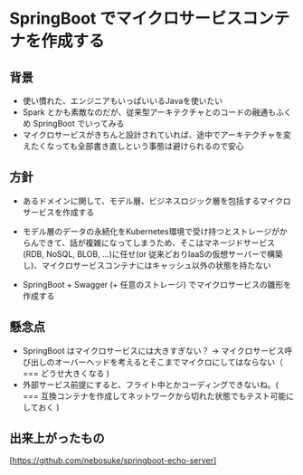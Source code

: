# SpringBoot でマイクロサービスコンテナを作成する

## 背景
- 使い慣れた、エンジニアもいっぱいいるJavaを使いたい
- Spark とかも素敵なのだが、従来型アーキテクチャとのコードの融通もふくめ SpringBoot でいってみる
- マイクロサービスがきちんと設計されていれば、途中でアーキテクチャを変えたくなっても全部書き直しという事態は避けられるので安心

## 方針
- あるドメインに関して、モデル層、ビジネスロジック層を包括するマイクロサービスを作成する
- モデル層のデータの永続化をKubernetes環境で受け持つとストレージがからんできて、話が複雑になってしまうため、そこはマネージドサービス(RDB, NoSQL, BLOB, ...)に任せ(or 従来どおりIaaSの仮想サーバーで構築し)、マイクロサービスコンテナにはキャッシュ以外の状態を持たない

- SpringBoot + Swagger (+ 任意のストレージ) でマイクロサービスの雛形を作成する

## 懸念点
- SpringBoot はマイクロサービスには大きすぎない？ → マイクロサービス呼び出しのオーバーヘッドを考えるとそこまでマイクロにしてはならない（ === どうせ大きくなる )
- 外部サービス前提にすると、フライト中とかコーディングできないね。( === 互換コンテナを作成してネットワークから切れた状態でもテスト可能にしておく )

## 出来上がったもの
[https://github.com/nebosuke/springboot-echo-server]
